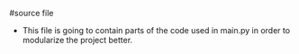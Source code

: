 #source file 

- This file is going to contain parts of the code used in main.py 
  in order to modularize the project better.
